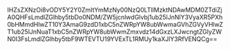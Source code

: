 IHZsZXNzOi8vODY5Y2Y0ZmItYmMzNy00NzQ0LTllMzktNDAwMDM0ZTdiZjA0QHFsLmdlZGlhby5tbDo0NDM/ZW5jcnlwdGlvbj1ub25lJnNlY3VyaXR5PXh0bHMmdHlwZT10Y3AmaG9zdD1xbC5nZWRpYW8ubWwmaGVhZGVyVHlwZT1ub25lJnNuaT1xbC5nZWRpYW8ubWwmZmxvdz14dGxzLXJwcngtZGlyZWN0I3FsLmdlZGlhby5tbF9WTEVTU19YVExTL1RMUy1kaXJlY3RfVENQCg==
